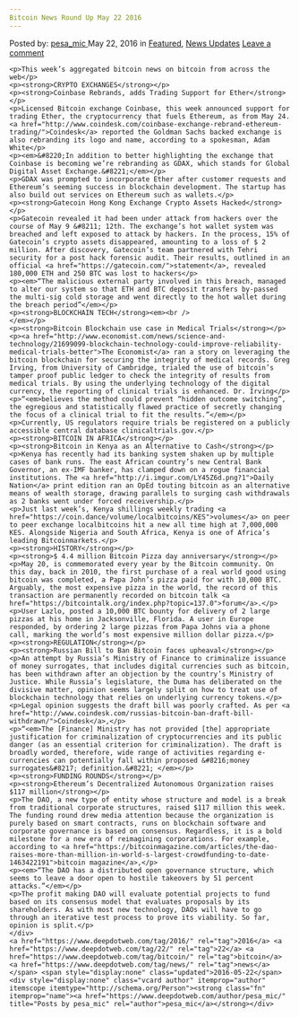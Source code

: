 ```yaml
---
Bitcoin News Round Up May 22 2016
---
```

<article class="post-listing post-14201 post type-post status-publish format-standard has-post-thumbnail hentry  tag-3336 tag-2700 tag-bitcoin tag-news">
    <div class="post-inner">
        <span>Posted by: <a href="https://www.deepdotweb.com/author/pesa_mic/" title="">pesa_mic </a></span>
    <span>May 22, 2016</span>
    <span>in <a href="https://www.deepdotweb.com/category/deepdot-news/" rel="category tag">Featured</a>, <a href="https://www.deepdotweb.com/category/news-updates/" rel="category tag">News Updates</a></span>
    <span><a href="https://www.deepdotweb.com/2016/05/22/bitcoin-news-round-may-22-2016/#respond">Leave a comment</a></span>
    </p>
    <div class="clear"></div>
    
    <p>This week’s aggregated bitcoin news on bitcoin from across the web</p>
    <p><strong>CRYPTO EXCHANGES</strong></p>
    <p><strong>Coinbase Rebrands, adds Trading Support for Ether</strong></p>
    <p>Licensed Bitcoin exchange Coinbase, this week announced support for trading Ether, the cryptocurrency that fuels Ethereum, as from May 24. <a href="http://www.coindesk.com/coinbase-exchange-rebrand-ethereum-trading/">Coindesk</a> reported the Goldman Sachs backed exchange is also rebranding its logo and name, according to a spokesman, Adam White</p>
    <p><em>&#8220;In addition to better highlighting the exchange that Coinbase is becoming we’re rebranding as GDAX, which stands for Global Digital Asset Exchange.&#8221;</em></p>
    <p>GDAX was prompted to incorporate Ether after customer requests and Ethereum’s seeming success in blockchain development. The startup has also build out services on Ethereum such as wallets.</p>
    <p><strong>Gatecoin Hong Kong Exchange Crypto Assets Hacked</strong></p>
    <p>Gatecoin revealed it had been under attack from hackers over the course of May 9 &#8211; 12th. The exchange’s hot wallet system was breached and left exposed to attack by hackers. In the process, 15% of Gatecoin’s crypto assets disappeared, amounting to a loss of $ 2 million. After discovery, Gatecoin’s team partnered with Tehri security for a post hack forensic audit. Their results, outlined in an official <a href="https://gatecoin.com/">statement</a>, revealed 180,000 ETH and 250 BTC was lost to hackers</p>
    <p><em>“The malicious external party involved in this breach, managed to alter our system so that ETH and BTC deposit transfers by-passed the multi-sig cold storage and went directly to the hot wallet during the breach period”</em></p>
    <p><strong>BLOCKCHAIN TECH</strong><em><br />
    </em></p>
    <p><strong>Bitcoin Blockchain use case in Medical Trials</strong></p>
    <p><a href="http://www.economist.com/news/science-and-technology/21699099-blockchain-technology-could-improve-reliability-medical-trials-better">The Economist</a> ran a story on leveraging the bitcoin blockchain for securing the integrity of medical records. Greg Irving, from University of Cambridge, trialed the use of bitcoin’s tamper proof public ledger to check the integrity of results from medical trials. By using the underlying technology of the digital currency, the reporting of clinical trials is enhanced. Dr. Irving</p>
    <p>“<em>believes the method could prevent “hidden outcome switching”, the egregious and statistically flawed practice of secretly changing the focus of a clinical trial to fit the results.”</em></p>
    <p>Currently, US regulators require trials be registered on a publicly accessible central database clinicaltrials.gov.</p>
    <p><strong>BITCOIN IN AFRICA</strong></p>
    <p><strong>Bitcoin in Kenya as an Alternative to Cash</strong></p>
    <p>Kenya has recently had its banking system shaken up by multiple cases of bank runs. The east African country’s new Central Bank Governor, an ex-IMF banker, has clamped down on a rogue financial institutions. The <a href="http://i.imgur.com/LY45Z6d.png?1">Daily Nation</a> print edition ran an OpEd touting bitcoin as an alternative means of wealth storage, drawing parallels to surging cash withdrawals as 2 banks went under forced receivership.</p>
    <p>Just last week’s, Kenya shillings weekly trading <a href="https://coin.dance/volume/localbitcoins/KES">volumes</a> on peer to peer exchange localbitcoins hit a new all time high at 7,000,000 KES. Alongside Nigeria and South Africa, Kenya is one of Africa’s leading Bitcoinmarkets.</p>
    <p><strong>HISTORY</strong></p>
    <p><strong>$ 4.4 million Bitcoin Pizza day anniversary</strong></p>
    <p>May 20, is commemorated every year by the Bitcoin community. On this day, back in 2010, the first purchase of a real world good using bitcoin was completed, a Papa John’s pizza paid for with 10,000 BTC. Arguably, the most expensive pizza in the world, the record of this transaction are permanently recorded on bitcoin talk <a href="https://bitcointalk.org/index.php?topic=137.0">forum</a>.</p>
    <p>User Lazlo, posted a 10,000 BTC bounty for delivery of 2 large pizzas at his home in Jacksonville, Florida. A user in Europe responded, by ordering 2 large pizzas from Papa Johns via a phone call, marking the world’s most expensive million dollar pizza.</p>
    <p><strong>REGULATION</strong></p>
    <p><strong>Russian Bill to Ban Bitcoin faces upheaval</strong></p>
    <p>An attempt by Russia’s Ministry of Finance to criminalize issuance of money surrogates, that includes digital currencies such as bitcoin, has been withdrawn after an objection by the country’s Ministry of Justice. While Russia’s legislature, the Duma has deliberated on the divisive matter, opinion seems largely split on how to treat use of blockchain technology that relies on underlying currency tokens.</p>
    <p>Legal opinion suggests the draft bill was poorly crafted. As per <a href="http://www.coindesk.com/russias-bitcoin-ban-draft-bill-withdrawn/">Coindesk</a>,</p>
    <p>“<em>The [Finance] Ministry has not provided [the] appropriate justification for criminalization of cryptocurrencies and its public danger (as an essential criterion for criminalization). The draft is broadly worded, therefore, wide range of activities regarding e-currencies can potentially fall within proposed &#8216;money surrogates&#8217; definition.&#8221; </em></p>
    <p><strong>FUNDING ROUNDS</strong></p>
    <p><strong>Ethereum’s Decentralized Autonomous Organization raises $117 million</strong></p>
    <p>The DAO, a new type of entity whose structure and model is a break from traditional corporate structures, raised $117 million this week. The funding round drew media attention because the organization is purely based on smart contracts, runs on blockchain software and corporate governance is based on consensus. Regardless, it is a bold milestone for a new era of reimagining corporations. For example, according to <a href="https://bitcoinmagazine.com/articles/the-dao-raises-more-than-million-in-world-s-largest-crowdfunding-to-date-1463422191">bitcoin magazine</a>,</p>
    <p><em>“The DAO has a distributed open governance structure, which seems to leave a door open to hostile takeovers by 51 percent attacks.”</em></p>
    <p>The profit making DAO will evaluate potential projects to fund based on its consensus model that evaluates proposals by its shareholders. As with most new technology, DAOs will have to go through an iterative test process to prove its viability. So far, opinion is split.</p>
    </div>
    <a href="https://www.deepdotweb.com/tag/2016/" rel="tag">2016</a> <a href="https://www.deepdotweb.com/tag/22/" rel="tag">22</a> <a href="https://www.deepdotweb.com/tag/bitcoin/" rel="tag">bitcoin</a> <a href="https://www.deepdotweb.com/tag/news/" rel="tag">news</a></span> <span style="display:none" class="updated">2016-05-22</span>
    <div style="display:none" class="vcard author" itemprop="author" itemscope itemtype="http://schema.org/Person"><strong class="fn" itemprop="name"><a href="https://www.deepdotweb.com/author/pesa_mic/" title="Posts by pesa_mic" rel="author">pesa_mic</a></strong></div>
    
